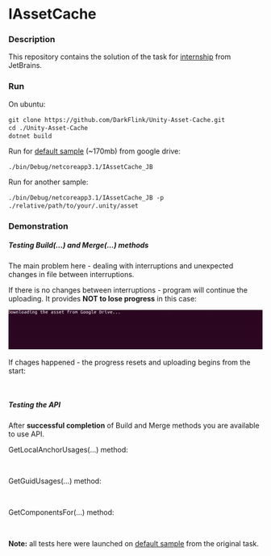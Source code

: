 # IAssetCache

### Description

This repository contains the solution of the task for [internship](https://internship.jetbrains.com/projects/607/) from JetBrains.

### Run

On ubuntu:
```
git clone https://github.com/DarkFlink/Unity-Asset-Cache.git
cd ./Unity-Asset-Cache
dotnet build
```

Run for [default sample](https://drive.google.com/open?id=1zLV8MmwiXazvpv-6LMWNbuewPabzBFD9) (~170mb) from google drive:
```
./bin/Debug/netcoreapp3.1/IAssetCache_JB
```

Run for another sample:
```
./bin/Debug/netcoreapp3.1/IAssetCache_JB -p ./relative/path/to/your/.unity/asset
```

### Demonstration

##### Testing Build(...) and Merge(...) methods

The main problem here - dealing with interruptions and unexpected changes in file between interruptions.

If there is no changes between interruptions - program will continue the uploading. It provides **NOT to lose progress** in this  case:

![](./demo/Sample_Downloading.gif)

If chages happened - the progress resets and uploading begins from the start:

![]()

##### Testing the API

After **successful completion** of Build and Merge methods you are available to use API.

GetLocalAnchorUsages(...) method:

![]()

GetGuidUsages(...) method:

![]()

GetComponentsFor(...) method:

![]()

**Note:** all tests here were launched on [default sample](https://drive.google.com/open?id=1zLV8MmwiXazvpv-6LMWNbuewPabzBFD9) from the original task.


